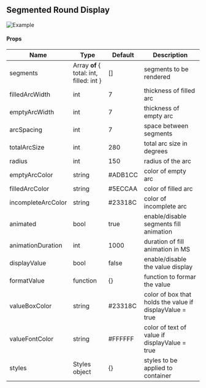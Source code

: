 ## Segmented Round Display

![Example](https://raw.githubusercontent.com/ricardovcorrea/segmented-round-display-react/master/example.gif)

#### Props
| Name  | Type  | Default  | Description  |
| ------------ | ------------ | ------------ | ------------ |
|  segments | Array **of** { total: int, filled: int }  | []  | segments to be rendered  |
| filledArcWidth  | int | 7  | thickness of filled arc  |
| emptyArcWidth  | int   | 7  | thickness of empty arc |
| arcSpacing  |  int |  7 | space between segments  |
| totalArcSize |  int | 280  | total arc size in degrees  |
| radius  | int  | 150  | radius of the arc  |
| emptyArcColor  |  string | #ADB1CC  |  color of empty arc |
| filledArcColor | string  |  #5ECCAA |  color of filled arc |
| incompleteArcColor  | string  | #23318C  | color of incomplete arc  |
| animated  | bool  | true  | enable/disable segments fill animation  |
| animationDuration  | int  | 1000  | duration of fill animation in MS  |
| displayValue  | bool  | false  | enable/disable the value display  |
| formatValue  | function  | {}  | function to formar the value |
| valueBoxColor  | string | #23318C  | color of box that holds the value if displayValue = true  |
| valueFontColor  | string  | #FFFFFF  | color of text of value if displayValue = true  |
| styles  | Styles object  | {}  | styles to be applied to container  |


